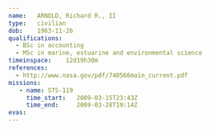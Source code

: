 ```yaml
---
name:	ARNOLD, Richard R., II
type:	civilian
dob:	1963-11-26
qualifications:
  - BSc in accounting
  - MSc in marine, estuarine and environmental science
timeinspace:	12d19h30m
references:
  - http://www.nasa.gov/pdf/740566main_current.pdf
missions:
   - name: STS-119
     time_start:   2009-03-15T23:43Z
     time_end:     2009-03-28T19:14Z
evas:
---
```


